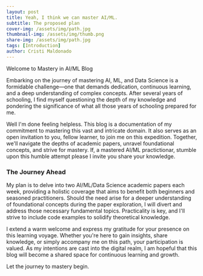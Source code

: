 ```yaml
---
layout: post
title: Yeah, I think we can master AI/ML. 
subtitle: The proposed plan
cover-img: /assets/img/path.jpg
thumbnail-img: /assets/img/thumb.png
share-img: /assets/img/path.jpg
tags: [Introduction]
author: Cristi Maldonado
---
```


Welcome to Mastery in AI/ML Blog

Embarking on the journey of mastering AI, ML, and Data Science is a formidable challenge—one that demands dedication, continuous learning, and a deep understanding of complex concepts. After several years of schooling, I find myself questioning the depth of my knowledge and pondering the significance of what all those years of schooling prepared for me. 

Well I'm done feeling helpless. This blog is a documentation of my commitment to mastering this vast and intricate domain. It also serves as an open invitation to you, fellow learner, to join me on this expedition. Together, we'll navigate the depths of academic papers, unravel foundational concepts, and strive for mastery. If, a mastered AI/ML practictionar, stumble upon this humble attempt please I invite you share your knowledge. 

### The Journey Ahead

My plan is to delve into two AI/ML/Data Science academic papers each week, providing a holistic coverage that aims to benefit both beginners and seasoned practitioners. Should the need arise for a deeper understanding of foundational concepts during the paper exploration, I will divert and address those necessary fundamental topics. Practicality is key, and I'll strive to include code examples to solidify theoretical knowledge.

I extend a warm welcome and express my gratitude for your presence on this learning voyage. Whether you're here to gain insights, share knowledge, or simply accompany me on this path, your participation is valued. As my intentions are cast into the digital realm, I am hopeful that this blog will become a shared space for continuous learning and growth.

Let the journey to mastery begin.